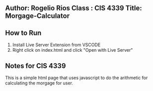 Author: Rogelio Rios
Class : CIS 4339
Title: Morgage-Calculator
----------------------------------------------------------

How to Run
----------------------------------------------------------
1. Install Live Server Extension from VSCODE 
2. Right click on index.html and click "Open with Live Server"

Notes for CIS 4339
----------------------------------------------------------
This is a simple html page that uses javascript to do the arithmetic for calculating the morgage for user.